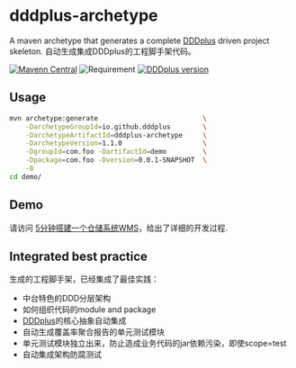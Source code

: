 # dddplus-archetype

A maven archetype that generates a complete [DDDplus](https://github.com/funkygao/cp-ddd-framework) driven project skeleton.
自动生成集成DDDplus的工程脚手架代码。

[![Mavenn Central](https://img.shields.io/maven-central/v/io.github.dddplus/dddplus-archetype.svg?label=Maven%20Central)](https://search.maven.org/search?q=a:dddplus-archetype)
![Requirement](https://img.shields.io/badge/JDK-8+-green.svg)
[![DDDplus version](https://img.shields.io/badge/DDDplus-1.1.0-blue)](https://github.com/funkygao/cp-ddd-framework)

## Usage

``` bash
mvn archetype:generate                          \
    -DarchetypeGroupId=io.github.dddplus        \
    -DarchetypeArtifactId=dddplus-archetype     \
    -DarchetypeVersion=1.1.0                    \
    -DgroupId=com.foo -DartifactId=demo         \
    -Dpackage=com.foo -Dversion=0.0.1-SNAPSHOT  \
    -B
cd demo/
```

## Demo

请访问 [5分钟搭建一个仓储系统WMS](https://github.com/dddplus/dddplus-archetype-demo)，给出了详细的开发过程.

## Integrated best practice

生成的工程脚手架，已经集成了最佳实践：
- 中台特色的DDD分层架构
- 如何组织代码的module and package
- [DDDplus](https://github.com/funkygao/cp-ddd-framework)的核心抽象自动集成
- 自动生成覆盖率聚合报告的单元测试模块
- 单元测试模块独立出来，防止造成业务代码的jar依赖污染，即使scope=test
- 自动集成架构防腐测试

